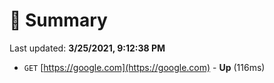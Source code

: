 # 📖 Summary
Last updated: **3/25/2021, 9:12:38 PM**

- `GET` [https://google.com](https://google.com) - **Up** (116ms)
